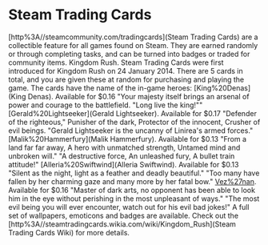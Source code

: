 # Steam Trading Cards

[http%3A//steamcommunity.com/tradingcards](Steam Trading Cards) are a collectible feature for all games found on Steam. They are earned randomly or through completing tasks, and can be turned into badges or traded for community items.
Kingdom Rush.
Steam Trading Cards were first introduced for Kingdom Rush on 24 January 2014. There are 5 cards in total, and you are given these at random for purchasing and playing the game.
The cards have the name of the in-game heroes:
[King%20Denas](King Denas).
Available for $0.16
"Your majesty itself brings an arsenal of power and courage to the battlefield.
"Long live the king!""
[Gerald%20Lightseeker](Gerald Lightseeker).
Available for $0.17
"Defender of the righteous,"
Punisher of the dark,
Protector of the innocent,
Crusher of evil beings.
"Gerald Lightseeker is the uncanny of Linirea's armed forces."
[Malik%20Hammerfury](Malik Hammerfury).
Available for $0.13
"From a land far far away,
A hero with unmatched strength,
Untamed mind and unbroken will."
"A destructive force,
An unleashed fury,
A bullet train attitude!"
[Alleria%20Swiftwind](Alleria Swiftwind).
Available for $0.13
"Silent as the night, light as a feather and deadly beautiful."
"Too many have fallen by her charming gaze and many more by her fatal bow."
[Vez%27nan](Vez'nan).
Available for $0.16
"Master of dark arts, no opponent has been able to look him in the eye without perishing in the most unpleasant of ways."
"The most evil being you will ever encounter, watch out for his evil bad jokes!"
A full set of wallpapers, emoticons and badges are available. Check out the [http%3A//steamtradingcards.wikia.com/wiki/Kingdom_Rush](Steam Trading Cards Wiki) for more details.